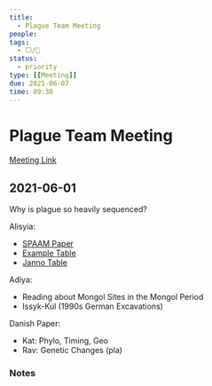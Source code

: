 ```yaml
---
title:
  - Plague Team Meeting
people:
tags:
  - ⬜/🧨  
status:
  - priority  
type: [[Meeting]]
due: 2021-06-07
time: 09:30
---
```


# Plague Team Meeting

[Meeting Link](https://us02web.zoom.us/j/81713278038?pwd=ZklmVjZ5MHYwY0ZYYk1BSDJTMHhOZz09)

## 2021-06-01

Why is plague so heavily sequenced?

Alisyia:
 - [SPAAM Paper](https://www.nature.com/articles/s41597-021-00816-y)
 - [Example Table](https://github.com/SPAAM-community/AncientMetagenomeDir/blob/master/ancientmetagenome-hostassociated/ancientmetagenome-hostassociated.tsv)
 - [Janno Table](https://poseidon-framework.github.io/#/janno_details)

Adiya:
 - Reading about Mongol Sites in the Mongol Period 
 - Issyk-Kul (1990s German Excavations)

Danish Paper:
- Kat: Phylo, Timing, Geo
- Rav: Genetic Changes (pla)

### Notes